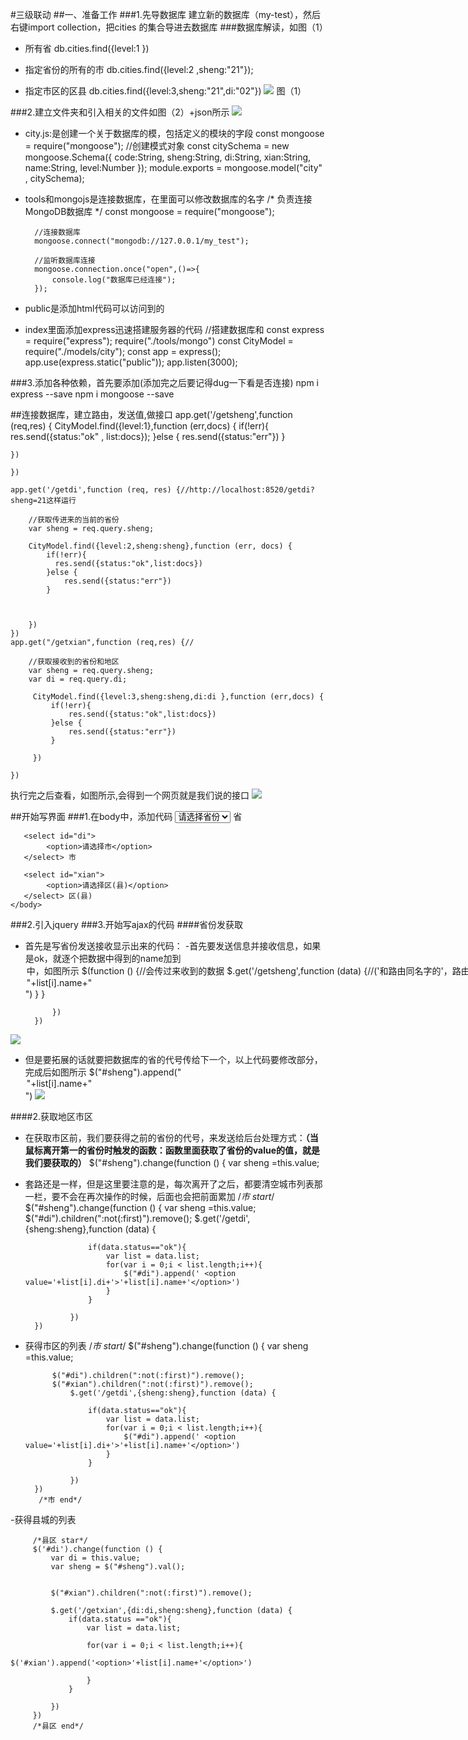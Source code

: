 #三级联动
##一、准备工作
###1.先导数据库
建立新的数据库（my-test），然后右键import collection，把cities 的集合导进去数据库
###数据库解读，如图（1）
- 所有省
db.cities.find({level:1 })

- 指定省份的所有的市
db.cities.find({level:2 ,sheng:"21"});

- 指定市区的区县
db.cities.find({level:3,sheng:"21",di:"02"})
![](https://i.imgur.com/xVju7kf.png)
               图（1）

###2.建立文件夹和引入相关的文件如图（2）+json所示
![](https://i.imgur.com/wNsCNIQ.png)
- city.js:是创建一个关于数据库的模，包括定义的模块的字段
			const mongoose = require("mongoose");
			//创建模式对象
			const citySchema = new mongoose.Schema({
			   code:String,
			   sheng:String,
			   di:String,
			   xian:String,
			   name:String,
			   level:Number
			});
			module.exports = mongoose.model("city" , citySchema);
- tools和mongojs是连接数据库，在里面可以修改数据库的名字
		/*
			负责连接MongoDB数据库
		 */
		const mongoose = require("mongoose");
		
		//连接数据库
		mongoose.connect("mongodb://127.0.0.1/my_test");
		
		//监听数据库连接
		mongoose.connection.once("open",()=>{
			console.log("数据库已经连接");
		});

- public是添加html代码可以访问到的
- index里面添加express迅速搭建服务器的代码
		//搭建数据库和
		const express = require("express");
		require("./tools/mongo")
		const CityModel = require("./models/city");
		const app = express();
		app.use(express.static("public"));
       app.listen(3000);
 
###3.添加各种依赖，首先要添加(添加完之后要记得dug一下看是否连接)
	npm  i express --save
	npm  i mongoose --save

##连接数据库，建立路由，发送值,做接口
	app.get('/getsheng',function (req,res) {
    CityModel.find({level:1},function (err,docs) {
        if(!err){
            res.send({status:"ok" , list:docs});
        }else {
            res.send({status:"err"})
        }

    })

    })
	
	app.get('/getdi',function (req, res) {//http://localhost:8520/getdi?sheng=21这样运行
	
	    //获取传进来的当前的省份
	    var sheng = req.query.sheng;
	
	    CityModel.find({level:2,sheng:sheng},function (err, docs) {
	        if(!err){
	          res.send({status:"ok",list:docs})
	        }else {
	            res.send({status:"err"})
	        }
	
	
	
	    })
	})
	app.get("/getxian",function (req,res) {//
	
	    //获取接收到的省份和地区
	    var sheng = req.query.sheng;
	    var di = req.query.di;
	
	     CityModel.find({level:3,sheng:sheng,di:di },function (err,docs) {
	         if(!err){
	             res.send({status:"ok",list:docs})
	         }else {
	             res.send({status:"err"})
	         }
	
	     })
	
	})
执行完之后查看，如图所示,会得到一个网页就是我们说的接口
![](https://i.imgur.com/GYk0gSb.png)

##开始写界面
###1.在body中，添加代码
    <body>
	  <select id="sheng">
	        <option>请选择省份</option>
	  </select> 省
	
	
	   <select id="di">
	        <option>请选择市</option>
	   </select> 市
	
	   <select id="xian">
	        <option>请选择区(县)</option>
	   </select> 区(县)
	</body>
###2.引入jquery
	<script type="text/javascript" src="/jquery-1.12.4.js"></script>
###3.开始写ajax的代码
####省份发获取
- 首先是写省份发送接收显示出来的代码：
-首先要发送信息并接收信息，如果是ok，就逐个把数据中得到的name加到<option>中，如图所示
        $(function () {//会传过来收到的数据
            $.get('/getsheng',function (data) {//('和路由同名字的'，路由返回来的数据data接收)
              if(data.status = "ok"){
                  var list = data.list;
                  for(var i = 0;i < list.length;i++){
                        $("#sheng").append("<option>"+list[i].name+"</option>")
                  }
              }   
                
            })
        })
![](https://i.imgur.com/RFijRch.png)
- 但是要拓展的话就要把数据库的省的代号传给下一个，以上代码要修改部分，完成后如图所示
    	 $("#sheng").append("<option value="+list[i].sheng+">"+list[i].name+"</option>")
![](https://i.imgur.com/DWZ1ysN.png)

####2.获取地区市区
- 在获取市区前，我们要获得之前的省份的代号，来发送给后台处理方式：**（当鼠标离开第一的省份时触发的函数：函数里面获取了省份的value的值，就是我们要获取的）**
        $("#sheng").change(function () {
            var sheng =this.value;
- 套路还是一样，但是这里要注意的是，每次离开了之后，都要清空城市列表那一栏，要不会在再次操作的时候，后面也会把前面累加
      /*市 start*/
        $("#sheng").change(function () {
            var sheng =this.value;
            $("#di").children(":not(:first)").remove();
                $.get('/getdi',{sheng:sheng},function (data) {

                    if(data.status=="ok"){
                        var list = data.list;
                        for(var i = 0;i < list.length;i++){
                            $("#di").append(' <option value='+list[i].di+'>'+list[i].name+'</option>')
                        }
                    }

                })
        })
- 获得市区的列表
        /*市 start*/
        $("#sheng").change(function () {
            var sheng =this.value;

            $("#di").children(":not(:first)").remove();
            $("#xian").children(":not(:first)").remove();
                $.get('/getdi',{sheng:sheng},function (data) {

                    if(data.status=="ok"){
                        var list = data.list;
                        for(var i = 0;i < list.length;i++){
                            $("#di").append(' <option value='+list[i].di+'>'+list[i].name+'</option>')
                        }
                    }

                })
        })
         /*市 end*/
-获得县城的列表

         /*县区 star*/
         $('#di').change(function () {
             var di = this.value;
             var sheng = $("#sheng").val();


             $("#xian").children(":not(:first)").remove();

             $.get('/getxian',{di:di,sheng:sheng},function (data) {
                 if(data.status =="ok"){
                     var list = data.list;

                     for(var i = 0;i < list.length;i++){
                         $('#xian').append('<option>'+list[i].name+'</option>')

                     }
                 }

             })
         })
         /*县区 end*/



